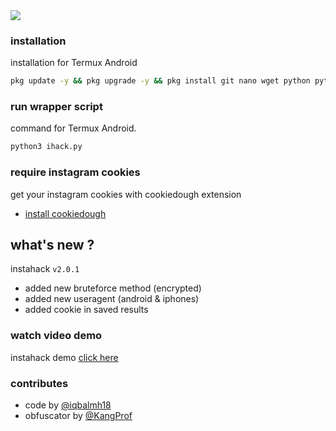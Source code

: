 <img src="https://raw.githubusercontent.com/termuxhackers-id/instahack/main/data/user/v2.jpg">

### installation
installation for Termux Android
````bash
pkg update -y && pkg upgrade -y && pkg install git nano wget python python-pip && pip install wheel rich bs4 pystyle pynacl requests licensing pycryptodomex && python3 ihack.py
````
### run wrapper script
command for Termux Android.
````bash
python3 ihack.py
````
### require instagram cookies
get your instagram cookies with cookiedough extension
- [install cookiedough](https://chrome.google.com/webstore/detail/cookiedough)
## what's new ?
instahack ```v2.0.1```
- added new bruteforce method (encrypted)
- added new useragent (android & iphones)
- added cookie in saved results

### watch video demo
instahack demo [click here](https://www.instagram.com/reel/Crqd1nFhpP0/?igshid=NTc4MTIwNjQ2YQ==)

### contributes
- code by [@iqbalmh18](https://instagram.com/iqbalmh18)
- obfuscator by [@KangProf](https://github.com/KangProf)

